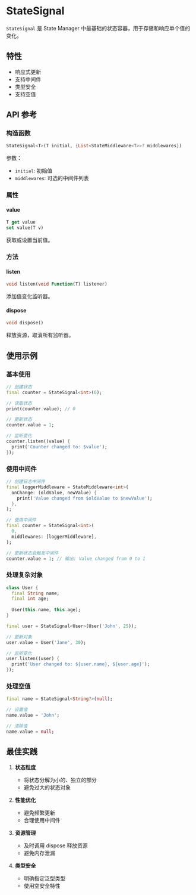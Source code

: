 # StateSignal

`StateSignal` 是 State Manager 中最基础的状态容器，用于存储和响应单个值的变化。

## 特性

- 响应式更新
- 支持中间件
- 类型安全
- 支持空值

## API 参考

### 构造函数

```dart
StateSignal<T>(T initial, {List<StateMiddleware<T>>? middlewares})
```

参数：
- `initial`: 初始值
- `middlewares`: 可选的中间件列表

### 属性

#### value
```dart
T get value
set value(T v)
```
获取或设置当前值。

### 方法

#### listen
```dart
void listen(void Function(T) listener)
```
添加值变化监听器。

#### dispose
```dart
void dispose()
```
释放资源，取消所有监听器。

## 使用示例

### 基本使用

```dart
// 创建状态
final counter = StateSignal<int>(0);

// 读取状态
print(counter.value); // 0

// 更新状态
counter.value = 1;

// 监听变化
counter.listen((value) {
  print('Counter changed to: $value');
});
```

### 使用中间件

```dart
// 创建日志中间件
final loggerMiddleware = StateMiddleware<int>(
  onChange: (oldValue, newValue) {
    print('Value changed from $oldValue to $newValue');
  },
);

// 使用中间件
final counter = StateSignal<int>(
  0,
  middlewares: [loggerMiddleware],
);

// 更新状态会触发中间件
counter.value = 1; // 输出: Value changed from 0 to 1
```

### 处理复杂对象

```dart
class User {
  final String name;
  final int age;
  
  User(this.name, this.age);
}

final user = StateSignal<User>(User('John', 25));

// 更新对象
user.value = User('Jane', 30);

// 监听变化
user.listen((user) {
  print('User changed to: ${user.name}, ${user.age}');
});
```

### 处理空值

```dart
final name = StateSignal<String?>(null);

// 设置值
name.value = 'John';

// 清除值
name.value = null;
```

## 最佳实践

1. **状态粒度**
   - 将状态分解为小的、独立的部分
   - 避免过大的状态对象

2. **性能优化**
   - 避免频繁更新
   - 合理使用中间件

3. **资源管理**
   - 及时调用 dispose 释放资源
   - 避免内存泄漏

4. **类型安全**
   - 明确指定泛型类型
   - 使用空安全特性 